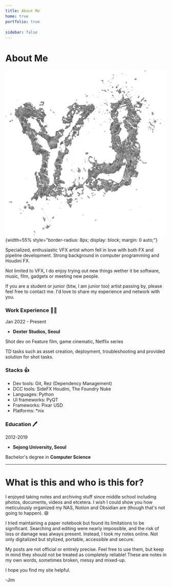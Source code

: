 ```yaml
---
title: About Me
home: true
portfolio: true

sidebar: false
---
```





# About Me

![Profile photo](/assets/images/logo.png){width=55% style="border-radius: 8px; display: block; margin: 0 auto;"}


Specialized, enthusiastic VFX artist whom fell in love with both FX and pipeline development. Strong background in computer programming and Houdini FX.

Not limited to VFX, I do enjoy trying out new things wether it be software, music, film, gadgets or meeting new people. 

If you are a student or junior (btw, I am junior too) artist passing by, please feel free to contact me. I'd love to share my experience and network with you.  



### Work Experience :health_worker:

Jan 2022 - Present
- **Dexter Studios, Seoul**

Shot dev on Feature film, game cinematic, Netflix series

TD tasks such as asset creation, deployment, troubleshooting and provided solution for shot tasks.

### Stacks :thumbsup:

- Dev tools: Git, Rez (Dependency Management)
- DCC tools: SideFX Houdini, The Foundry Nuke
- Languages: Python
- UI frameworks: PyQT
- Frameworks: Pixar USD
- Platforms: *nix

### Education :pen:


2012-2019
- **Sejong University, Seoul**

Bachelor's degree in **Computer Science**



---

# What is this and who is this for?

I enjoyed taking notes and archiving stuff since middle school including photos, documents, videos and etcetera. I wish I could show you how meticulously organized my NAS, Notion and Obsidian are (though that's not going to happen).  :smile:

I tried maintaining a paper notebook but found its limitations to be significant. Searching and editing were nearly impossible, and the risk of loss or damage was always present. Instead, I took my notes online. Not only digitalized but stylized, portable, accessible and secure.

My posts are not official or entirely precise. Feel free to use them, but keep in mind they should not be treated as completely reliable! These are notes in my own words, sometimes broken, messy and mixed-up.

I hope you find my site helpful.


-Jim
